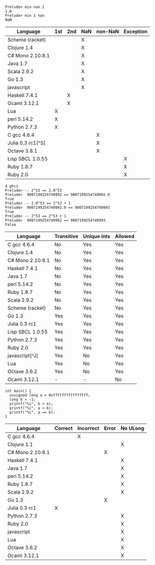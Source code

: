 ~~~
Prelude> min nan 1
1.0
Prelude> min 1 nan
NaN
~~~

| Language | 1st | 2nd | NaN | non-NaN | Exception |
| --- | --- | --- | --- | --- | --- |
| Scheme (racket) | | | X | | |
| Clojure 1.4 | | | X | | |
| C# Mono 2.10.8.1 | | | X | | |
| Java 1.7 | | | X | | |
| Scala 2.9.2 | | | X | | |
| Go 1.3 | | | X | | |
| javascript | | | X | | |
| Haskell 7.4.1 | | X | | | |
| Ocaml 3.12.1 | | X| | | |
| Lua | X | | | | |
| perl 5.14.2 | X | | | | |
| Python 2.7.3 | X | | | | |
| C gcc 4.6.4 | | | | X | |
| Julia 0.3 rc1[^S] | | | | X | |
| Octave 3.8.1 | | | | X | |
| Lisp SBCL 1.0.55 | | | | | X |
| Ruby 1.8.7 | | | | | X |
| Ruby 2.0 | | | | | X |

~~~
$ ghci
Prelude> -- 2^53 == 2.0^53
Prelude>  9007199254740992 == 9007199254740992.0 
True
Prelude> -- 2.0^53 == 2^53 + 1
Prelude>  9007199254740992.0 == 9007199254740993
True
Prelude> -- 2^53 == 2^53 + 1
Prelude>  9007199254740992 == 9007199254740993
False
~~~
| Language | Transitive | Unique ints | Allowed |
| --- | --- | --- | --- |
| C gcc 4.6.4 | No | Yes | Yes |
| Clojure 1.4 | No | Yes | Yes |
| C# Mono 2.10.8.1 | No | Yes | Yes |
| Haskell 7.4.1 | No | Yes | Yes |
| Java 1.7 | No | Yes | Yes |
| perl 5.14.2 | No | Yes | Yes |
| Ruby 1.8.7 | No | Yes | Yes |
| Scala 2.9.2 | No | Yes | Yes |
| Scheme (racket) | No | Yes | Yes |
| Go 1.3 | Yes | Yes | Yes |
| Julia 0.3 rc1 | Yes | Yes | Yes |
| Lisp SBCL 1.0.55 | Yes | Yes | Yes |
| Python 2.7.3 | Yes | Yes | Yes |
| Ruby 2.0 | Yes | Yes | Yes |
| javascript[^J] | Yes | No | Yes |
| Lua | Yes | No | Yes |
| Octave 3.6.2 | Yes | No | Yes |
| Ocaml 3.12.1 | - | - | No |
~~~
int main() {
  unsigned long a = 0xffffffffffffffff;
  long b = -1;
  printf("%i", b > a);
  printf("%i", a > b);
  printf("%i", a == b);
}
~~~
| Language | Correct | Incorrect | Error | No ULong |
| --- | --- | --- | --- | --- |
| C gcc 4.6.4 |  | X | |
| Clojure 1.1 | | | | X |
| C# Mono 2.10.8.1 |  | | X | |
| Haskell 7.4.1 | | | | X |
| Java 1.7 | | | | X |
| perl 5.14.2 | | | | X |
| Ruby 1.8.7 | | | | X |
| Scala 2.9.2 | | | | X |
| Go 1.3 | | | X | |
| Julia 0.3 rc1 | X | | | |
| Python 2.7.3 | | | | X |
| Ruby 2.0 | | | | X |
| javascript | | | | X |
| Lua | | | | X |
| Octave 3.6.2 | | | | X |
| Ocaml 3.12.1 | | | | X |
